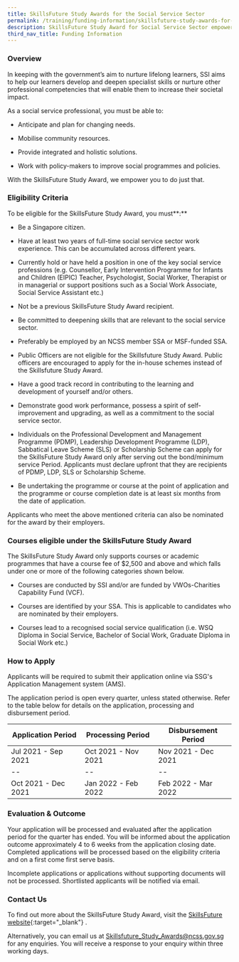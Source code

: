 ```yaml
---
title: SkillsFuture Study Awards for the Social Service Sector
permalink: /training/funding-information/skillsfuture-study-awards-for-the-social-service-sector/
description: SkillsFuture Study Award for Social Service Sector empowers learners to develop specialist skills and increase their societal impact.
third_nav_title: Funding Information
---
```


### **Overview**

In keeping with the government’s aim to nurture lifelong learners, SSI aims to help our learners develop and deepen specialist skills or nurture other professional competencies that will enable them to increase their societal impact.  
  
As a social service professional, you must be able to:

-   Anticipate and plan for changing needs.
    
-   Mobilise community resources.
    
-   Provide integrated and holistic solutions.
    
-   Work with policy-makers to improve social programmes and policies.
    

With the SkillsFuture Study Award, we empower you to do just that.

### **Eligibility Criteria**

To be eligible for the SkillsFuture Study Award, you must**:**

-   Be a Singapore citizen.
    
-   Have at least two years of full-time social service sector work experience. This can be accumulated across different years.
    
-   Currently hold or have held a position in one of the key social service professions (e.g. Counsellor, Early Intervention Programme for Infants and Children (EIPIC) Teacher, Psychologist, Social Worker, Therapist or in managerial or support positions such as a Social Work Associate, Social Service Assistant etc.)
    
-   Not be a previous SkillsFuture Study Award recipient.
    
-   Be committed to deepening skills that are relevant to the social service sector.
    
-   Preferably be employed by an NCSS member SSA or MSF-funded SSA.

-   Public Officers are not eligible for the Skillsfuture Study Award. Public officers are encouraged to apply for the in-house schemes instead of the Skillsfuture Study Award.
    
-   Have a good track record in contributing to the learning and development of yourself and/or others.
    
-   Demonstrate good work performance, possess a spirit of self-improvement and upgrading, as well as a commitment to the social service sector.
    
-   Individuals on the Professional Development and Management Programme (PDMP), Leadership Development Programme (LDP), Sabbatical Leave Scheme (SLS) or Scholarship Scheme can apply for the SkillsFuture Study Award only after serving out the bond/minimum service Period. Applicants must declare upfront that they are recipients of PDMP, LDP, SLS or Scholarship Scheme.
    
-   Be undertaking the programme or course at the point of application and the programme or course completion date is at least six months from the date of application.
    

Applicants who meet the above mentioned criteria can also be nominated for the award by their employers.

### **Courses eligible under the SkillsFuture Study Award**

The SkillsFuture Study Award only supports courses or academic programmes that have a course fee of $2,500 and above and which falls under one or more of the following categories shown below.

-   Courses are conducted by SSI and/or are funded by VWOs-Charities Capability Fund (VCF).
    
-   Courses are identified by your SSA. This is applicable to candidates who are nominated by their employers.
    
-   Courses lead to a recognised social service qualification (i.e. WSQ Diploma in Social Service, Bachelor of Social Work, Graduate Diploma in Social Work etc.)
    

### **How to Apply**

Applicants will be required to submit their application online via SSG's Application Management system (AMS).  
  
The application period is open every quarter, unless stated otherwise. Refer to the table below for details on the application, processing and disbursement period.  
  
| **Application Period** | **Processing Period** | **Disbursement Period** |	
|--|--|--|
| Jul 2021 - Sep 2021 | Oct 2021 - Nov 2021 | Nov 2021 - Dec 2021|
|--|--|--|
| Oct 2021 - Dec 2021| Jan 2022 - Feb 2022 |Feb 2022 - Mar 2022 |
  


### **Evaluation & Outcome**

Your application will be processed and evaluated after the application period for the quarter has ended. You will be informed about the application outcome approximately 4 to  6 weeks from the application closing date. Completed applications will be processed based on the eligibility criteria and on a first come first serve basis. 

Incomplete applications or applications without supporting documents will not be processed. Shortlisted applicants will be notified via email.

### **Contact Us**

To find out more about the SkillsFuture Study Award, visit the  [SkillsFuture website](https://programmes.myskillsfuture.gov.sg/Portal/ProgramListing.aspx?source=SFSA){:target="_blank"}    .  
  
Alternatively, you can email us at  <Skillsfuture_Study_Awards@ncss.gov.sg>  for any enquiries. You will receive a response to your enquiry within three working days.
